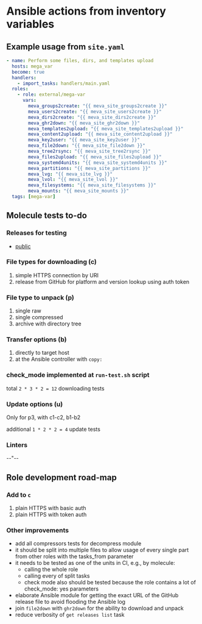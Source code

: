 # Ansible actions from inventory variables

## Example usage from `site.yaml`

```yaml
- name: Perform some files, dirs, and templates upload
  hosts: mega_var
  become: true
  handlers:
    - import_tasks: handlers/main.yaml
  roles:
    - role: external/mega-var
      vars:
        meva_groups2create: "{{ meva_site_groups2create }}"
        meva_users2create: "{{ meva_site_users2create }}"
        meva_dirs2create: "{{ meva_site_dirs2create }}"
        meva_ghr2down: "{{ meva_site_ghr2down }}"
        meva_templates2upload: "{{ meva_site_templates2upload }}"
        meva_content2upload: "{{ meva_site_content2upload }}"
        meva_key2user: "{{ meva_site_key2user }}"
        meva_file2down: "{{ meva_site_file2down }}"
        meva_tree2rsync: "{{ meva_site_tree2rsync }}"
        meva_files2upload: "{{ meva_site_files2upload }}"
        meva_systemd4units: "{{ meva_site_systemd4units }}"
        meva_partitions: "{{ meva_site_partitions }}"
        meva_lvg: "{{ meva_site_lvg }}"
        meva_lvol: "{{ meva_site_lvol }}"
        meva_filesystems: "{{ meva_site_filesystems }}"
        meva_mounts: "{{ meva_site_mounts }}"
  tags: [mega-var]
```

## Molecule tests to-do

### Releases for testing

- [public](https://github.com/raven428/finch-externaleditor/releases)

### File types for downloading (c)

1. simple HTTPS connection by URI
2. release from GitHub for platform and version lookup using auth token

### File type to unpack (p)

1. single raw
2. single compressed
3. archive with directory tree

### Transfer options (b)

1. directly to target host
2. at the Ansible controller with `copy:`

### check_mode implemented at `run-test.sh` script

total `2 * 3 * 2 = 12` downloading tests

### Update options (u)

Only for p3, with c1-c2, b1-b2

additional `1 * 2 * 2 = 4` update tests

### Linters

--"--

## Role development road-map

### Add to `c`

1. plain HTTPS with basic auth
2. plain HTTPS with token auth

### Other improvements

- add all compressors tests for decompress module
- it should be split into multiple files to allow usage of every single part from other roles with the tasks_from parameter
- it needs to be tested as one of the units in CI, e.g., by molecule:
  - calling the whole role
  - calling every of split tasks
  - check mode also should be tested because the role contains a lot of check_mode: yes parameters
- elaborate Ansible module for getting the exact URL of the GitHub release file to avoid flooding the Ansible log
- join `file2down` with `ghr2down` for the ability to download and unpack
- reduce verbosity of `get releases list` task
